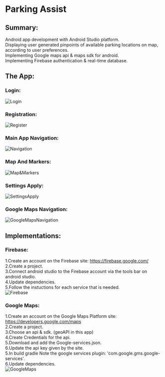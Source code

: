 # Parking Assist

## Summary:
Android app development with Android Studio platform.<br />
Displaying user generated pinpoints of available parking locations on map, according to user preferences.<br />
Implementing Google maps api & maps sdk for android.<br />
Implementing Firebase authentication & real-time database.<br />

## The App:

### Login:
![Login](https://github.com/nqoy/Parking-Assist-AndroidApp/blob/main/Login.png)

### Registration:
![Register](https://github.com/nqoy/Parking-Assist-AndroidApp/blob/main/Register.png)

### Main App Navigation:
![Navigation](https://github.com/nqoy/Parking-Assist-AndroidApp/blob/main/Navigation.png)

### Map And Markers:
![Map&Markers](https://github.com/nqoy/Parking-Assist-AndroidApp/blob/main/Map%26Markers.png)

### Settings Apply:
![SettingsApply](https://github.com/nqoy/Parking-Assist-AndroidApp/blob/main/SettingsApply.png)

### Google Maps Navigation:
![GoogleMapsNavigation](https://github.com/nqoy/Parking-Assist-AndroidApp/blob/main/GoogleMapsNavigation.png)

## Implementations:
### Firebase:
1.Create an account on the Firebase site: https://firebase.google.com/ <br />
2.Create a project.<br />
3.Connect android studio to the Firebase account via the tools bar on android studio.<br />
4.Update dependencies.<br />
5.Follow the instuctions for each service that is needed.<br />
![Firebase](https://github.com/nqoy/Parking-Assist-AndroidApp/blob/main/%E2%80%8F%E2%80%8FFirebase.png)

### Google Maps:
1.Create an account on the Google Maps Platform site: https://developers.google.com/maps <br />
2.Create a project.<br />
3.Choose an api & sdk. (geoAPI in this app) <br />
4.Create Credentials for the api.<br />
5.Download and add the Google-services.json.<br />
6.Update the api key given by the site.<br />
5.In build gradle Note the google services plugin: 'com.google.gms.google-services'.<br />
6.Update dependencies.<br />
![GoogleMaps](https://github.com/nqoy/Parking-Assist-AndroidApp/blob/main/GoogleMaps.png)

